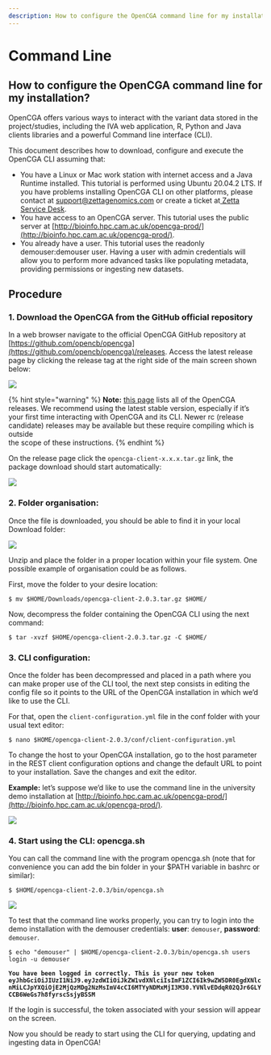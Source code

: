 ```yaml
---
description: How to configure the OpenCGA command line for my installation?
---
```


# Command Line

## **How to configure the OpenCGA command line for my installation?**

OpenCGA offers various ways to interact with the variant data stored in the project/studies, including the IVA web application, R, Python and Java clients libraries and a powerful Command line interface \(CLI\).

This document describes how to download, configure and execute the OpenCGA CLI assuming that:

* You have a Linux or Mac work station with internet access and a Java Runtime installed. This tutorial is performed using Ubuntu 20.04.2 LTS. If you have problems installing OpenCGA CLI on other platforms, please contact at support@zettagenomics.com  or create a ticket at[ Zetta Service Desk](https://zettagenomics.atlassian.net/servicedesk/customer/portal/1).
* You have access to an OpenCGA server. This tutorial uses the public server at [http://bioinfo.hpc.cam.ac.uk/opencga-prod/](http://bioinfo.hpc.cam.ac.uk/opencga-prod/). 
* You already have a user. This tutorial uses the readonly demouser:demouser user. Having a user with admin credentials will allow you to perform more advanced tasks like populating metadata, providing permissions or ingesting new datasets.

## **Procedure**

### **1. Download the OpenCGA from the GitHub official repository**

In a web browser navigate to the official OpenCGA GitHub repository at [https://github.com/opencb/opencga](https://github.com/opencb/opencga)/releases. Access the latest release page  by clicking  the release tag at the right side of the main screen shown below:

![](https://lh5.googleusercontent.com/DgRb-6_zQTOYsc081hZgS2LHiIvTcemEo7sm51dKgzSfc9R9iPE1VIV74G5h40EOTvexCb244sGHK2cOy8y7KeugPCMUmigpUZc0xFAGJSC1mQJmvJ33gyHJEtVy3iy4z1LJwl34)

{% hint style="warning" %}
**Note:** [this page](https://github.com/opencb/opencga/releases) lists all of the OpenCGA releases. We recommend using the latest stable version, especially if it’s your first time interacting with OpenCGA and its CLI. Newer rc \(release candidate\) releases may be available but these require compiling which is outside   
the scope of these instructions. 
{% endhint %}

On the release page click the `opencga-client-x.x.x.tar.gz` link, the package download should start automatically:

![](https://lh4.googleusercontent.com/acxlbLZ2ois1d8Y4KtHXXEQAgEr6HJwzKqhgsoWpyZJcsWS7dprN1sCaOedTzMLm15gn_-rZ2FSrC-T_B8reO7PDpyKJnbH6FZRvkRrjlUrteknfyBAZ7rojSi9NnfdI0xi9rXVS)

### **2. Folder organisation:**

Once the file is downloaded, you should be able to find it in your local Download folder:

![](https://lh3.googleusercontent.com/okpuqX7QUSL1SKVq41rewSZvSb_Wta4HMMUEHENgRGbSSLmwAcZ1ryewc5ybYUrp0FqQxfxD63hX-0G4oMLepzseq4UnmzuYk4m6fEVGO6I4IDV41ju2gtgZs4yFBN7H1cLHMQMb)

Unzip and place the folder in a proper location within your file system.  One possible example of organisation could be as follows.

First, move the folder to your desire location: 

```text
$ mv $HOME/Downloads/opencga-client-2.0.3.tar.gz $HOME/
```

Now, decompress the folder containing the OpenCGA CLI using the next command:

```text
$ tar -xvzf $HOME/opencga-client-2.0.3.tar.gz -C $HOME/
```

### **3. CLI configuration:**

Once the folder has been decompressed and placed in a path where you can make proper use of the CLI tool, the next step consists in editing the config file so it points to the URL of the OpenCGA installation in which we’d like to use the CLI.

For that, open the `client-configuration.yml` file in the conf folder with your usual text editor:

```text
$ nano $HOME/opencga-client-2.0.3/conf/client-configuration.yml 
```

To change the host to your OpenCGA installation, go to the host parameter in the REST client configuration options and change the default URL to point to your installation. Save the changes and exit the editor.

**Example:** let’s suppose we’d like to use the command line in the university demo installation at [http://bioinfo.hpc.cam.ac.uk/opencga-prod/](http://bioinfo.hpc.cam.ac.uk/opencga-prod/). 

![](https://lh3.googleusercontent.com/dwB8DODonXFkljYgMGB3GX2eX8_IZvTXtNWW3A7NjVQWqId8k7JEEIBVYIGHf4S-yIXRFXdFcMRbLTYlkbzZrskBi3IL78hOW-iFLl3tl2HszH0OnQ9FuijjVKxcl5lRmevZcdBC)

### **4. Start using the CLI: opencga.sh**

You can call the command line with the program opencga.sh \(note that for convenience you can add the bin folder in your $PATH variable in bashrc or similar\):

```text
$ $HOME/opencga-client-2.0.3/bin/opencga.sh 
```

![](https://lh5.googleusercontent.com/L4361kOA0KHSBgZrtW1N2__YHXwb-0TlQU8Nutiada2UqeNHlthyaFWbBs1nN_vfn03gpIHgIHjpUUT3RkrPG37P3YCemn2_58bGujobiMeq_sH23yX5k792Kx7LY3mAuVLrnZiz)

To test that the command line works properly, you can try to login into the demo installation with the demouser credentials: **user**: `demouser`, **password**: `demouser`.

```text
$ echo "demouser" | $HOME/opencga-client-2.0.3/bin/opencga.sh users login -u demouser 
```

**`You have been logged in correctly. This is your new token eyJhbGciOiJIUzI1NiJ9.eyJzdWIiOiJkZW1vdXNlciIsImF1ZCI6Ik9wZW5DR0EgdXNlcnMiLCJpYXQiOjE2MjQzMDg2NzMsImV4cCI6MTYyNDMxMjI3M30.YVNlvEDdqR02QJr6GLYCCB6WeGs7h8fyrscSsjyBSSM`**

If the login is successful, the token associated with your session will appear on the screen. 

Now you should be ready to start using the CLI for querying, updating and ingesting data in OpenCGA!  



